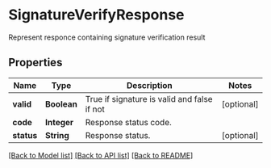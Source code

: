 ﻿
# SignatureVerifyResponse
Represent responce containing signature verification result

## Properties
Name | Type | Description | Notes
------------ | ------------- | ------------- | -------------
**valid** | **Boolean** | True if signature is valid and false if not | [optional]
**code** | **Integer** | Response status code. | 
**status** | **String** | Response status. | [optional]


[[Back to Model list]](../README.md#documentation-for-models) [[Back to API list]](../README.md#documentation-for-api-endpoints) [[Back to README]](../README.md)


